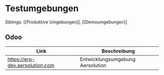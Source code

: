 # Testumgebungen
Siblings: [[Produktive Umgebungen]], [[Demoumgebungen]]

## Odoo

| Link                              | Beschreibung                     |
| --------------------------------- | -------------------------------- |
| <https://erp-dev.aersolution.com> | Entwicklungsumgebung Aersolution |
